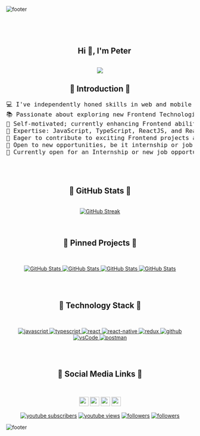 ![footer](https://github.com/JayantGoel001/JayantGoel001/blob/master/WEBP/footer.webp)

</br>
</br>

<section>
<div id="user-content-toc">
  <ul align="center">  
    <summary><h1 style="display: inline-block">Hi 👋, I'm Peter</h1></summary>
  </ul>
</div>
</section>

<p align="center">
  <a href="https://github.com/pzajas/readme-typing-svg"><img src="https://readme-typing-svg.herokuapp.com?lines=Self+Thought+Developer+;Full+Stack+Web+Developer;JS%20|%20TS%20|%20NOBS%20Enthusiast;Graphic%20Designer;Always%20learning%20new%20things&center=true&width=500&height=50"></a>
</p>


<!--- Introduction (start) -->
<section style="margin: 0 auto;">
  <h2 align="center">💎 Introduction 💎</h2>
  <pre align="center" style="font-size: 16px; margin: 0;">
💻 I've independently honed skills in web and mobile app development.    
📚 Passionate about exploring new Frontend Technologies and staying up-to-date.
📝 Self-motivated; currently enhancing Frontend abilities through personal projects.
🔭 Expertise: JavaScript, TypeScript, ReactJS, and React Native.
🌱 Eager to contribute to exciting Frontend projects and collaborate with developers.
🚩 Open to new opportunities, be it internship or job, to expand Frontend knowledge.
🤔 Currently open for an Internship or new job opportunity. [My Resume](https://example.com/your-resume).
  </pre>
</section>
<!--- Introduction (end) -->

</br>
</br>

<!--- GitHub Stats (start) -->
<section>
  <h2 align="center">💎 GitHub Stats 💎</h2>
</br>  
  <div align="center">   
    <a href="https://github.com/pzajas">
      <img src="https://github-readme-streak-stats.herokuapp.com/?user=pzajas&theme=radical&hide_border=true&background=0d1117](https://streak-stats.demolab.com?user=&theme=radical&hide_border=true&card_width=800&background=0D1117)(https://git.io/streak-stats)" alt="GitHub Streak" />      
    </a>
  </div>
</section>
<!--- GitHub Stats (end) -->

</br>
</br>


<!--- Pinned Projects (start) -->
<section>
  <h2 align="center">💎 Pinned Projects 💎</h2>
</br>  
  <p align="center">
    <a href="https://github.com/pzajas/native-wordle-app.git">
      <img src="https://github-readme-stats.vercel.app/api/pin/?username=pzajas&repo=native-wordle-app&hide_border=true&theme=radical" alt="GitHub Stats" />
    </a>
    <a href="https://github.com/pzajas/node-todo-api.git">
      <img src="https://github-readme-stats.vercel.app/api/pin/?username=pzajas&repo=node-todo-api&hide_border=true&theme=radical" alt="GitHub Stats" />
    </a>      
      <a href="https://github.com/pzajas/react-memory-app.git">
      <img src="https://github-readme-stats.vercel.app/api/pin/?username=pzajas&repo=react-memory-app&hide_border=true&theme=radical" alt="GitHub Stats" />
    </a>
    <a href="https://github.com/pzajas/react-currency-app.git">
      <img src="https://github-readme-stats.vercel.app/api/pin/?username=pzajas&repo=react-currency-app&hide_border=true&theme=radical" alt="GitHub Stats" />
    </a>  
  </p>
</section>
<!--- Pinned Projects (end) -->

</br>
</br>


<!--- Technology Stack (start) -->
<section>
  <h2 align="center">💎 Technology Stack 💎</h2>
</br>  
  <p align="center">   
    <a href="https://developer.mozilla.org/en-US/docs/Web/JavaScript" target="_blank"> 
    <img src="https://img.shields.io/badge/Javascript-F7DF1E.svg?style=for-the-badge&logo=javascript&logoColor=black"
      alt="javascript"/> 
    </a>
    <a href="https://www.typescriptlang.org/" target="_blank"> 
    <img src="https://img.shields.io/badge/typescript-3178C6.svg?style=for-the-badge&logo=typescript&logoColor=white"
      alt="typescript"/>
    </a>
    <a href="https://reactjs.org/" target="_blank"> 
    <img src="https://img.shields.io/badge/reactjs-61DAFB.svg?style=for-the-badge&logo=react&logoColor=black"
      alt="react"/> 
    </a>
 <a href="https://reactjs.org/" target="_blank"> 
    <img src="https://img.shields.io/badge/react_native-%2320232a.svg?style=for-the-badge&logo=react&logoColor=white&color=0097e3"
      alt="react-native"/> 
    </a>    
    <a href="https://redux.js.org" target="_blank"> 
    <img src="https://img.shields.io/badge/redux-764ABC.svg?style=for-the-badge&logo=redux&logoColor=white" alt="redux"/> 
    </a>   
    <a href="https://github.com/ELanza-48" target="_blank">
    <img src="https://img.shields.io/badge/github-181717.svg?style=for-the-badge&logo=github&logoColor=white&color=green" alt="github" />
    </a>  
    <a href="https://code.visualstudio.com/" target="_blank">
    <img src="https://img.shields.io/badge/vscode-007ACC.svg?style=for-the-badge&logo=visualstudiocode&logoColor=white" alt="vsCode"/> 
    </a>
    <a href="https://postman.com" target="_blank"> 
    <img src="https://img.shields.io/badge/postman-FF6C37.svg?style=for-the-badge&logo=postman&logoColor=white" alt="postman"/>
    </a>  
  </p>
</section>
<!--- Technology Stack (end) -->

</br>
</br>


<!--- Social Media Links (start) -->
<section>
  <h2 align="center">🔗 Social Media Links 🔗</h2>
</br>  
  <p align="center">
    <a href="https://www.twitter.com/pzajas"><img src="https://img.shields.io/badge/twitter-%231DA1F2.svg?&style=for-the-badge&logo=twitter&logoColor=white" height=25></a>
    <a href="https://www.linkedin.com/in/pzajas"><img src="https://img.shields.io/badge/linkedin-%230077B5.svg?&style=for-the-badge&logo=linkedin&logoColor=white" height=25></a>
    <a href="https://www.instagram.com/pzajas/"><img src="https://img.shields.io/badge/instagram-%23E4405F.svg?&style=for-the-badge&logo=instagram&logoColor=white" height=25></a>
    <a href="https://www.youtube.com/@pzajas"><img src="https://img.shields.io/badge/youtube-%2312100E.svg?&style=for-the-badge&logo=youtube&logoColor=white" height=25></a>
  </p>
</section>
<!--- Social Media Links (end) -->

<p align="center">
  <a href="https://www.youtube.com/c/pzajas?sub_confirmation=1"><img alt="youtube subscribers" title="Subscribe to my YouTube channel" src="https://freshidea.com/jonah/youtube-api/subscribers-badge.php?color=red&label=Subscribe&style=for-the-badge"/></a> 
  <a href="https://www.youtube.com/c/pzajas"><img alt="youtube views" title="YouTube views" src="https://freshidea.com/jonah/youtube-api/view-count-badge-temp.php?label=Views&color=e1ad0e&style=for-the-badge#2"/></a> 
  <a href="https://twitter.com/pzajas"><img alt="followers" title="Follow me on Twitter" src="https://img.shields.io/twitter/follow/pzajas?color=55960c&label=Follow&logo=twitter&logoColor=white&style=for-the-badge"/></a>
  <a href="https://github.com/pzajas"><img alt="followers" title="Follow me on Github" src="https://img.shields.io/github/followers/pzajas?color=236ad3&style=for-the-badge&logo=github&label=Follow"/></a>
</p>

![footer](https://github.com/JayantGoel001/JayantGoel001/blob/master/WEBP/footer.webp)


